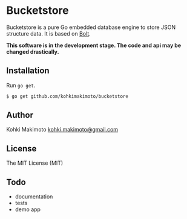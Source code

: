 # Bucketstore

Bucketstore is a pure Go embedded database engine to store JSON structure data.
It is based on [Bolt](https://github.com/boltdb/bolt).

**This software is in the development stage. The code and api may be changed drastically.**

## Installation

Run `go get`.

```sh
$ go get github.com/kohkimakimoto/bucketstore
```

## Author

Kohki Makimoto <kohki.makimoto@gmail.com>

## License

The MIT License (MIT)

## Todo

* documentation
* tests
* demo app
